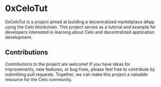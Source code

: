 # 0xCeloTut

0xCeloTut is a project aimed at building a decentralized marketplace dApp using the Celo blockchain. This project serves as a tutorial and example for developers interested in learning about Celo and decentralized application development.

## Contributions

Contributions to the project are welcome! If you have ideas for improvements, new features, or bug fixes, please feel free to contribute by submitting pull requests. Together, we can make this project a valuable resource for the Celo community.
